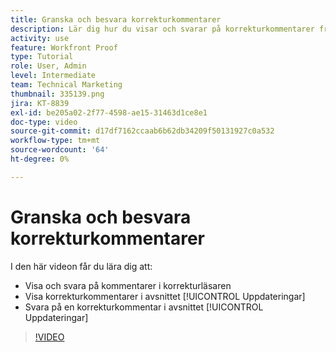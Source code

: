 ```yaml
---
title: Granska och besvara korrekturkommentarer
description: Lär dig hur du visar och svarar på korrekturkommentarer från korrekturläsaren och från avsnittet [!UICONTROL Uppdateringar] i [!DNL &#x200B; Workfront].
activity: use
feature: Workfront Proof
type: Tutorial
role: User, Admin
level: Intermediate
team: Technical Marketing
thumbnail: 335139.png
jira: KT-8839
exl-id: be205a02-2f77-4598-ae15-31463d1ce8e1
doc-type: video
source-git-commit: d17df7162ccaab6b62db34209f50131927c0a532
workflow-type: tm+mt
source-wordcount: '64'
ht-degree: 0%

---
```


# Granska och besvara korrekturkommentarer

I den här videon får du lära dig att:

* Visa och svara på kommentarer i korrekturläsaren
* Visa korrekturkommentarer i avsnittet [!UICONTROL Uppdateringar]
* Svara på en korrekturkommentar i avsnittet [!UICONTROL Uppdateringar]

>[!VIDEO](https://video.tv.adobe.com/v/3438657/?quality=12&learn=on&enablevpops&captions=swe)
